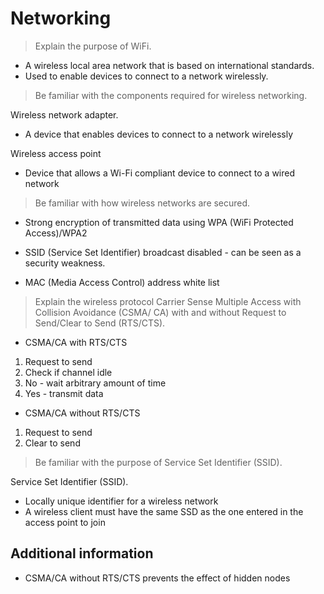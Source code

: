 # Networking

> Explain the purpose of WiFi. 

* A wireless local area network that is based on international standards.
* Used to enable devices to connect to a network
wirelessly.

> Be familiar with the components required for
wireless networking.

Wireless network adapter.
* A device that enables devices to connect to a network wirelessly

Wireless access point
* Device that allows a Wi-Fi compliant device to connect to a wired network

> Be familiar with how wireless networks are
secured.

* Strong encryption of transmitted data using WPA (WiFi Protected Access)/WPA2

* SSID (Service Set Identifier) broadcast disabled - can be seen as a security weakness.

* MAC (Media Access Control) address white list

> Explain the wireless protocol Carrier Sense
Multiple Access with Collision Avoidance (CSMA/
CA) with and without Request to Send/Clear to
Send (RTS/CTS).

* CSMA/CA with RTS/CTS

1. Request to send
2. Check if channel idle
  1. No - wait arbitrary amount of time
  2. Yes - transmit data

* CSMA/CA without RTS/CTS

1. Request to send
2. Clear to send

> Be familiar with the purpose of Service Set
Identifier (SSID).

Service Set Identifier (SSID).
* Locally unique identifier for a wireless network
* A wireless client must have the same SSD as the one entered in the access point to join

## Additional information
* CSMA/CA without RTS/CTS prevents the effect of hidden nodes
